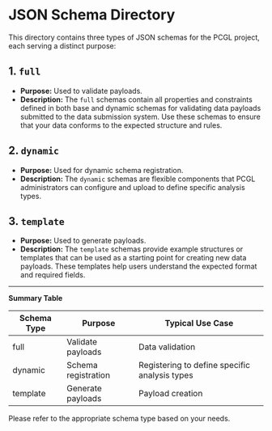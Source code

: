 # JSON Schema Directory

This directory contains three types of JSON schemas for the PCGL project, each serving a distinct purpose:

## 1. `full`
- **Purpose:** Used to validate payloads.
- **Description:** The `full` schemas contain all properties and constraints defined in both base and dynamic schemas for validating data payloads submitted to the data submission system. Use these schemas to ensure that your data conforms to the expected structure and rules.

## 2. `dynamic`
- **Purpose:** Used for dynamic schema registration.
- **Description:** The `dynamic` schemas are flexible components that PCGL administrators can configure and upload to define specific analysis types.

## 3. `template`
- **Purpose:** Used to generate payloads.
- **Description:** The `template` schemas provide example structures or templates that can be used as a starting point for creating new data payloads. These templates help users understand the expected format and required fields.

---

**Summary Table**

| Schema Type | Purpose                | Typical Use Case                |
|-------------|------------------------|---------------------------------|
| full        | Validate payloads      | Data validation                 |
| dynamic     | Schema registration    | Registering to define specific analysis types|
| template    | Generate payloads      | Payload creation   |

Please refer to the appropriate schema type based on your needs.